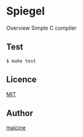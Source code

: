 Spiegel
====

Overview
Simple C compiler

## Test
`$ make test`

## Licence
[MIT](https://github.com/maicine/spiegel/blob/master/LICENCE)

## Author
[maicine](https://github.com/maicine)